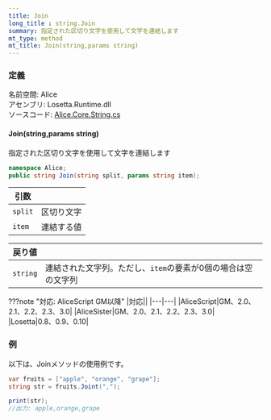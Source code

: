 ```yaml
---
title: Join
long_title : string.Join
summary: 指定された区切り文字を使用して文字を連結します
mt_type: method
mt_title: Join(string,params string)
---
```


### 定義
名前空間: Alice<br/>
アセンブリ: Losetta.Runtime.dll<br/>
ソースコード: [Alice.Core.String.cs](https://github.com/WSOFT-Project/Losetta/blob/master/Losetta.Runtime/Core/Extension/Alice.Core.String.cs)

#### Join(string,params string)

指定された区切り文字を使用して文字を連結します

```cs title="AliceScript"
namespace Alice;
public string Join(string split, params string item);
```

|引数| |
|-|-|
|`split`|区切り文字|
|`item`|連結する値|

|戻り値| |
|-|-|
|`string`|連結された文字列。ただし、`item`の要素が0個の場合は空の文字列|

???note "対応: AliceScript GM以降"
    |対応||
    |---|---|
    |AliceScript|GM、2.0、2.1、2.2、2.3、3.0|
    |AliceSister|GM、2.0、2.1、2.2、2.3、3.0|
    |Losetta|0.8、0.9、0.10|

### 例
以下は、Joinメソッドの使用例です。

```cs title="AliceScript"
var fruits = ["apple", "orange", "grape"];
string str = fruits.Joint(",");

print(str);
//出力: apple,orange,grape
```

